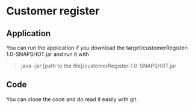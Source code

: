 # Customer register  
## Application  
You can run the application if you download the target/customerRegister-1.0-SNAPSHOT.jar and run it with
> java -jar [path to the file]/customerRegister-1.0-SNAPSHOT.jar  

## Code  
You can clone the code and do read it easily with git.
